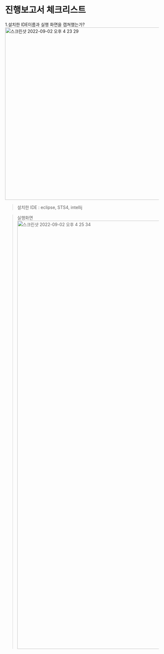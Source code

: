 # 진행보고서 체크리스트

1.설치한 IDE이름과 실행 화면을 캡쳐했는가?<br>
<img width="564" alt="스크린샷 2022-09-02 오후 4 23 29" src="https://user-images.githubusercontent.com/103713510/188081809-bb114cdb-3a3e-4318-ba82-5718964605b2.png"> <br>

> 설치한 IDE : eclipse, STS4, intellij <br>

> 실행화면 <br>
<img width="1401" alt="스크린샷 2022-09-02 오후 4 25 34" src="https://user-images.githubusercontent.com/103713510/188082104-be9b4d9f-1ea3-4623-9122-38c3f1e3e0f3.png"> <br>
